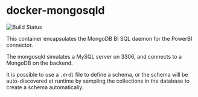 # docker-mongosqld

![Build Status](https://github.com/cyberatz/docker-mongosqld/workflows/Docker/badge.svg)

This container encapsulates the MongoDB BI SQL daemon for the PowerBI connector.

The mongosqld simulates a MySQL server on 3306, and connects to a MongoDB on the backend.

It is possible to use a `.drdl` file to define a schema, or the schema will be auto-discovered at runtime by sampling the collections in the database to create a schema automatically.
